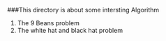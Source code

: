 ###This directory is about some intersting Algorithm 

1. The 9 Beans problem
2. The white hat and black hat problem